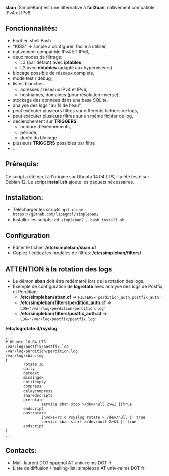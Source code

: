 **sban** (SimpleBan) est une alternative à **fail2ban**, nativement compatible IPv4 et IPv6.

## Fonctionnalités:
 * Ecrit en shell Bash
 * "KISS" => simple à configurer, facile à utiliser,
 * nativement compatible IPv4 ET IPv6,
 * deux modes de filtrage:
   * L3 (par défaut) avec **iptables**
   * L2 avec **ebtables** (adapté aux hyperviseurs)
 * blocage possible de réseaux complets,
 * mode test / debug,
 * listes blanches
   * adresses / réseaux IPv4 et IPv6,
   * hostnames, domaines (pour résolution inverse),
 * stockage des données dans une base SQLite,
 * analyse des logs "au fil de l'eau",
 * peut exécuter plusieurs filtres sur différents fichiers de logs,
 * peut exécuter plusieurs filtres sur un même fichier de log,
 * déclenchement sur **TRIGGERS**:
   * nombre d'évènnements,
   * période,
   * durée du blocage
 * plusieurs **TRIGGERS** possibles par filtre
 * ...

## Prérequis:
Ce script a été écrit à l'origine sur Ubuntu 14.04 LTS, il a été testé
sur Debian 12.
Le script **install.sh** ajoute les paquets nécessaires.

## Installation:
 * Télécharger les scripts: ``git clone https://github.com/lspagnol/simpleban2``
 * Installer les scripts: ``cd simpleban2 ; bash install.sh``

## Configuration
* Editer le fichier **/etc/simpleban/sban.cf**
* Copiez / éditez les modèles de filtres: **/etc/simpleban/filters/**

## ATTENTION à la rotation des logs
* Le démon **sban** doit être redémarré lors de la rotation des logs.
* Exemple de configuration de **logrotate** avec analyse des logs de Postfix, et Perdition:
  * **/etc/simpleban/sban.cf** => `FILTERS='perdition_auth postfix_auth'`
  * **/etc/simpleban/filters/perdition_auth.cf** => `LOG='/var/log/perdition/perdition.log'`
  * **/etc/simpleban/filters/postfix_auth.cf** => `LOG='/var/log/postfix/postfix.log'`

**/etc/logrotate.d/rsyslog**:
```
...
# Ubuntu 16.04 LTS
/var/log/postfix/postfix.log
/var/log/perdition/perdition.log
/var/log/sban.log
{
        rotate 30
        daily
        dateext
        missingok
        notifempty
        compress
        delaycompress
        sharedscripts
        prerotate
                service sban stop >/dev/null 2>&1 ||true
        endscript
        postrotate
                invoke-rc.d rsyslog rotate > /dev/null || true
                service sban start >/dev/null 2>&1 || true       
        endscript
}
...
```

## Contacts:
* Mail: laurent DOT spagnol AT univ-reims DOT fr
* Liste de diffusion / mailing-list: simpleban AT univ-reims DOT fr
